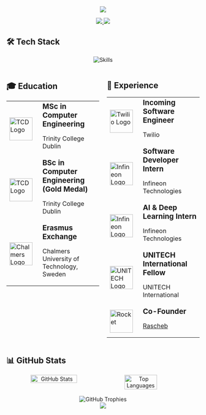 <div align="center">
  <img src="https://capsule-render.vercel.app/api?type=waving&color=gradient&height=200&section=header&text=Aaron%20McCann&fontSize=80&fontAlignY=35&animation=fadeIn&fontColor=white" />
</div>



<p align="center">
  <a href="https://www.linkedin.com/in/aaron-mccann-/">
    <img src="https://img.shields.io/badge/-LinkedIn-0077B5?style=for-the-badge&logo=linkedin&logoColor=white&labelColor=0077B5" />
  </a>
  <a href="mailto:aaronmccann560@gmail.com">
    <img src="https://img.shields.io/badge/-Email-D14836?style=for-the-badge&logo=gmail&logoColor=white&labelColor=D14836" />
  </a>
</p>

<h2>🛠️ Tech Stack</h2>

<div align="center">
  <img src="https://skillicons.dev/icons?i=python,tensorflow,pytorch,javascript,react,flask,aws,postgres,cpp,git&theme=dark" alt="Skills" />
</div>

<br>

<div style="display: flex;">
  <div style="flex: 1; padding-right: 10px;">
    <h2>🎓 Education</h2>
    <table>
      <tr>
        <td width="70">
          <img src="https://upload.wikimedia.org/wikipedia/commons/6/68/Trinity_College_Dublin_logo.svg" width="60" alt="TCD Logo">
        </td>
        <td>
          <h3 style="margin: 0">MSc in Computer Engineering</h3>
          <p>Trinity College Dublin</p>
        </td>
      </tr>
      <tr>
        <td width="70">
          <img src="https://upload.wikimedia.org/wikipedia/commons/6/68/Trinity_College_Dublin_logo.svg" width="60" alt="TCD Logo">
        </td>
        <td>
          <h3 style="margin: 0">BSc in Computer Engineering (Gold Medal)</h3>
          <p>Trinity College Dublin</p>
        </td>
      </tr>
      <tr>
        <td width="70">
          <img src="https://upload.wikimedia.org/wikipedia/en/thumb/9/9b/Chalmers_University_of_Technology_logo.svg/1200px-Chalmers_University_of_Technology_logo.svg.png" width="60" alt="Chalmers Logo">
        </td>
        <td>
          <h3 style="margin: 0">Erasmus Exchange</h3>
          <p>Chalmers University of Technology, Sweden</p>
        </td>
      </tr>
    </table>
  </div>
  
  <div style="flex: 1; padding-left: 10px;">
    <h2>💼 Experience</h2>
    <table>
      <tr>
        <td width="70">
          <img src="https://upload.wikimedia.org/wikipedia/commons/thumb/1/10/Twilio_logo.svg/1200px-Twilio_logo.svg.png" width="60" alt="Twilio Logo">
        </td>
        <td>
          <h3 style="margin: 0">Incoming Software Engineer</h3>
          <p>Twilio</p>
        </td>
      </tr>
      <tr>
        <td width="70">
          <img src="https://upload.wikimedia.org/wikipedia/commons/thumb/0/00/Infineon_Technologies_logo.svg/2560px-Infineon_Technologies_logo.svg.png" width="60" alt="Infineon Logo">
        </td>
        <td>
          <h3 style="margin: 0">Software Developer Intern</h3>
          <p>Infineon Technologies</p>
        </td>
      </tr>
      <tr>
        <td width="70">
          <img src="https://upload.wikimedia.org/wikipedia/commons/thumb/0/00/Infineon_Technologies_logo.svg/2560px-Infineon_Technologies_logo.svg.png" width="60" alt="Infineon Logo">
        </td>
        <td>
          <h3 style="margin: 0">AI & Deep Learning Intern</h3>
          <p>Infineon Technologies</p>
        </td>
      </tr>
      <tr>
        <td width="70">
          <img src="https://www.unitech-international.org/assets/uploads/2023/03/LIGHT_LOGO.png" width="60" alt="UNITECH Logo">
        </td>
        <td>
          <h3 style="margin: 0">UNITECH International Fellow</h3>
          <p>UNITECH International</p>
        </td>
      </tr>
      <tr>
        <td width="70">
          <img src="https://raw.githubusercontent.com/Tarikul-Islam-Anik/Animated-Fluent-Emojis/master/Emojis/Travel%20and%20places/Rocket.png" width="60" alt="Rocket">
        </td>
        <td>
          <h3 style="margin: 0">Co-Founder</h3>
          <p><a href="https://www.linkedin.com/company/raschebb/">Rascheb</a></p>
        </td>
      </tr>
    </table>
  </div>
</div>

<h2>📊 GitHub Stats</h2>

<div align="center">
  <div style="display: flex;">
    <img src="https://github-readme-stats.vercel.app/api?username=Aaron-McCann&show_icons=true&theme=tokyonight&hide_border=true&count_private=true&bg_color=0D1117" width="49%" alt="GitHub Stats">
    <img src="https://github-readme-stats.vercel.app/api/top-langs/?username=Aaron-McCann&theme=tokyonight&hide_border=true&bg_color=0D1117&layout=compact" width="41%" alt="Top Languages">
  </div>
</div>

<br>

<div align="center">
  <img src="https://github-profile-trophy.vercel.app/?username=Aaron-McCann&theme=nord&column=5&no-frame=true&no-bg=true&margin-w=15&margin-h=15&rank=MultiLanguage,Commits,Experience,Repositories,Followers" alt="GitHub Trophies" />
</div>

<div align="center">
  <img src="https://capsule-render.vercel.app/api?type=waving&color=gradient&height=100&section=footer&animation=fadeIn" />
</div>
